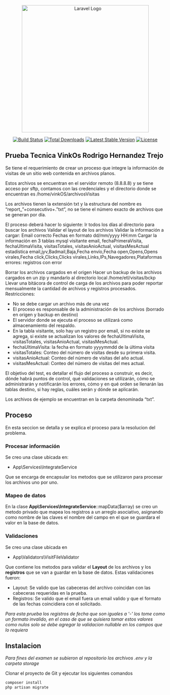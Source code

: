 <p align="center"><a href="https://laravel.com" target="_blank"><img src="https://raw.githubusercontent.com/laravel/art/master/logo-lockup/5%20SVG/2%20CMYK/1%20Full%20Color/laravel-logolockup-cmyk-red.svg" width="400" alt="Laravel Logo"></a></p>

<p align="center">
<a href="https://github.com/laravel/framework/actions"><img src="https://github.com/laravel/framework/workflows/tests/badge.svg" alt="Build Status"></a>
<a href="https://packagist.org/packages/laravel/framework"><img src="https://img.shields.io/packagist/dt/laravel/framework" alt="Total Downloads"></a>
<a href="https://packagist.org/packages/laravel/framework"><img src="https://img.shields.io/packagist/v/laravel/framework" alt="Latest Stable Version"></a>
<a href="https://packagist.org/packages/laravel/framework"><img src="https://img.shields.io/packagist/l/laravel/framework" alt="License"></a>
</p>

## Prueba Tecnica VinkOs Rodrigo Hernandez Trejo

Se tiene el requerimiento de crear un proceso que integre la información de visitas de un sitio web contenida en archivos planos.

Estos archivos se encuentran en el servidor remoto (8.8.8.8) y se tiene acceso por sftp, contamos con las credenciales y el directorio donde se encuentran es /home/vinkOS/archivosVisitas

Los archivos tienen la extensión txt y la estructura del nombre es “report_”+consecutivo+.”txt”, no se tiene el número exacto de archivos que se generan por día.

El proceso deberá hacer lo siguiente:
Ir todos los días al directorio para buscar los archivos
Validar el layout de los archivos
Validar la información a cargar:
Email correcto
Fechas en formato dd/mm/yyyy HH:mm
Cargar la información en 3 tablas mysql
visitante
email, fechaPrimeraVisita, fechaUltimaVisita, visitasTotales, visitasAnioActual, visitasMesActual
estadística
email,jyv,Badmail,Baja,Fecha envío,Fecha open,Opens,Opens virales,Fecha click,Clicks,Clicks virales,Links,IPs,Navegadores,Plataformas
errores: registros con error

Borrar los archivos cargados en el origen
Hacer un backup de los archivos cargados en un zip y mandarlo al directorio local /home/etl/visitas/bckp
Llevar una bitácora de control de carga de los archivos para poder reportar mensualmente la cantidad de archivos y registros procesados.
Restricciones: 
- No se debe cargar un archivo más de una vez
- El proceso es responsable de la administración de los archivos (borrado en origen y backup en destino)
- El servidor donde se ejecuta el proceso se utilizará como almacenamiento del respaldo.
- En la tabla visitante, solo hay un registro por email, si no existe se agrega, si existe se actualizan los valores de fechaUltimaVisita, visitasTotales, visitasAnioActual, visitasMesActual.
- fechaUltimaVisita: la fecha en formato yyyymmdd de la última visita
- visitasTotales: Conteo del número de visitas desde su primera visita.
- visitasAnioActual: Conteo del número de visitas del año actual.
- visitasMesActual: Conteo del número de visitas del mes actual.

El objetivo del test, es detallar el flujo del proceso a construir, es decir, dónde habrá puntos de control, qué validaciones se utilizarán, cómo se administrarán y notificarán los errores, cómo y en qué orden se llenarán las tablas destino, si hay reglas, cuáles serán y dónde se aplicarán. 

Los archivos de ejemplo se encuentran en la carpeta denominada “txt”.

## Proceso

En esta seccion se detalla y se explica el proceso para la resolucion del problema.

### Procesar información
Se creo una clase ubicada en: 
- App\Services\IntegrateService
  
Que se encarga de encapsular los metodos que se utilizaron para procesar los archivos uno por uno.

### Mapeo de datos
En la clase **App\Services\IntegrateService**::mapData($array) se creo un metodo privado que mapea los registros a un arreglo asociativo, asignando como nombre de las claves el nombre del campo en el que se guardara el valor en la base de datos.

### Validaciones
Se creo una clase ubicada en 
- App\Validators\VisitFileValidator

Que contiene los metodos para validar el **Layout** de los archivos y los **registros** que se van a guardar en la base de datos. Estas validaciones fueron:
- Layout: Se valido que las cabeceras del archivo coincidan con las cabeceras requeridas en la prueba.
- Registros: Se valido que el email fuera un email valido y que el formato de las fechas coincidiera con el solicitado.

*Para esta prueba los registros de fecha que son iguales a '-' los tome como un formato invalido, en el caso de que se quisiera tomar estos valores como nulos solo se debe agregar la validacion nullable en los campos que lo requiera*

## Instalacion 

*Para fines del examen se subieron al repositorio los archivos .env y la carpeta storage*

Clonar el proyecto de Git y ejecutar los siguientes comandos

```bash
composer install
php artisan migrate


